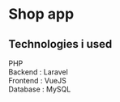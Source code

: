 
# Shop app

## Technologies i used

PHP <br>
Backend : Laravel <br>
Frontend : VueJS <br>
Database : MySQL <br>

